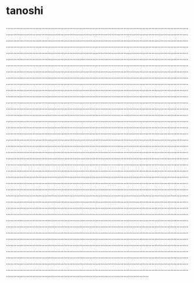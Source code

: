 # tanoshi
.................................................................................................................................................................................................................................................................................................................................................................................................................................................................................................................................................................................................................................................................................................................................................................................................................................................................................................................................................................................................................................................................................................................................................................................................................................................................................................................................................................................................................................................................................................................................................................................................................................................................................................................................................................................................................................................................................................................................................................................................................................................................................................................................................................................................................................................................................................................................................................................................................................................................................................................................................................................................................................................................................................................................................................................................................................................................................................................................................................................................................................................................................................................................................................................................................................................................................................................................................................................................................................................................................................................................................................................................................................................................................................................................................................................................................................................................................................................................................................................................................................................................................................................................................................................................................................................................................................................................................................................................................................................................................................................................................................................................................................................................................................................................................................................................................................................................................................................................................................................................................................................................................................................................................................................................................................................................